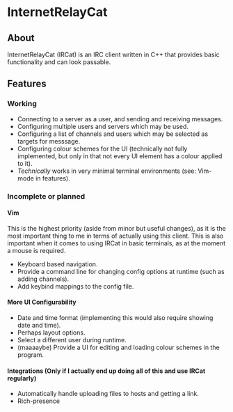 # InternetRelayCat

## About

InternetRelayCat (IRCat) is an IRC client written in C++ that provides basic functionality and can look passable.

## Features

### Working

+ Connecting to a server as a user, and sending and receiving messages.
+ Configuring multiple users and servers which may be used.
+ Configuring a list of channels and users which may be selected as targets for messsage.
+ Configuring colour schemes for the UI (technically not fully implemented, but only in that not every UI element has a colour applied to it).
+ *Technically* works in very minimal terminal environments (see: Vim-mode in features).

### Incomplete or planned

#### Vim

This is the highest priority (aside from minor but useful changes), as it is the most important thing to me in terms of actually using this client. This is also important when it comes to using IRCat in basic terminals, as at the moment a mouse is required.

+ Keyboard based navigation.
+ Provide a command line for changing config options at runtime (such as adding channels).
+ Add keybind mappings to the config file.


#### More UI Configurability

+ Date and time format (implementing this would also require showing date and time).
+ Perhaps layout options.
+ Select a different user during runtime.
+ (maaaaybe) Provide a UI for editing and loading colour schemes in the program.

#### Integrations (Only if I actually end up doing all of this and use IRCat regularly)

+ Automatically handle uploading files to hosts and getting a link.
+ Rich-presence
